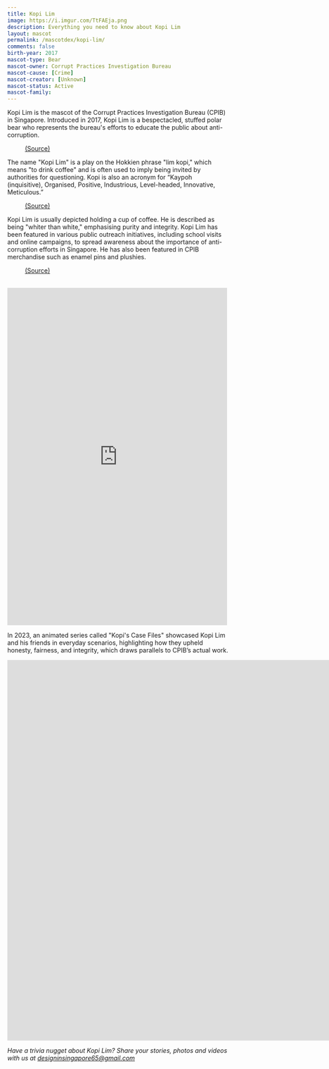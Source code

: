 ```yaml
---
title: Kopi Lim
image: https://i.imgur.com/TtFAEja.png
description: Everything you need to know about Kopi Lim
layout: mascot
permalink: /mascotdex/kopi-lim/
comments: false
birth-year: 2017
mascot-type: Bear
mascot-owner: Corrupt Practices Investigation Bureau
mascot-cause: [Crime]
mascot-creator: [Unknown]
mascot-status: Active
mascot-family: 
---
```


Kopi Lim is the mascot of the Corrupt Practices Investigation Bureau (CPIB) in Singapore. Introduced in 2017, Kopi Lim is a bespectacled, stuffed polar bear who represents the bureau's efforts to educate the public about anti-corruption. 

<figure>
<img src="https://i.imgur.com/sXJUIbi.png" alt="">
<figcaption><a href="https://www.facebook.com/photo/?fbid=851190778382434&set=a.338168953017955" target="_blank">(Source)</a></figcaption>
</figure>

The name "Kopi Lim" is a play on the Hokkien phrase "lim kopi," which means "to drink coffee" and is often used to imply being invited by authorities for questioning. Kopi is also an acronym for “Kaypoh (inquisitive), Organised, Positive, Industrious, Level-headed, Innovative, Meticulous.”

<figure>
<img src="https://i.imgur.com/8uOfiOV.png" alt="">
<figcaption><a href="https://www.facebook.com/cpibsg/posts/pfbid02GXHrXqZzfUk59tzWJjhQ9H38BLZnhYn2iEwPxtRxVGkCxevujMrohwzoUTufkrshl" target="_blank">(Source)</a></figcaption>
</figure>


Kopi Lim is usually depicted holding a cup of coffee. He is described as being "whiter than white," emphasising purity and integrity. Kopi Lim has been featured in various public outreach initiatives, including school visits and online campaigns, to spread awareness about the importance of anti-corruption efforts in Singapore. He has also been featured in CPIB merchandise such as enamel pins and plushies. 


<figure>
<img src="https://i.imgur.com/iVjl94U.jpg" alt="">
<figcaption><a href="https://www.facebook.com/cpibsg/posts/pfbid0SA7yFM62QDrgSs6q551Npju6rnA2s5F1wZ7itJJHPASGPvDxTLvzesnt6mCrfaU4l" target="_blank">(Source)</a></figcaption>
</figure>

<br>

<div class="fb-post-container">
<iframe src="https://www.facebook.com/plugins/post.php?href=https%3A%2F%2Fwww.facebook.com%2Fcpibsg%2Fposts%2Fpfbid0dbAzYmEQchNucTJXaxhZzUupQqgus2hmTusaHY7hdeaGt3RNdgGeCiuFeK44ibmbl&show_text=true&width=500" width="500" height="766" style="border:none;overflow:hidden" scrolling="no" frameborder="0" allowfullscreen="true" allow="autoplay; clipboard-write; encrypted-media; picture-in-picture; web-share"></iframe>
</div>

In 2023, an animated series called "Kopi's Case Files" showcased Kopi Lim and his friends in everyday scenarios, highlighting how they upheld honesty, fairness, and integrity, which draws parallels to CPIB’s actual work.

<div class="video-responsive"><iframe width="1536" height="864" src="https://www.youtube.com/embed/iQaMm-rl8z0?list=PL86LjTvMQMW-wKP1lKPmLR8_G-fwWDCCY" title="Kopi&#39;s Case Files: EP1 Case of the Race" frameborder="0" allow="accelerometer; autoplay; clipboard-write; encrypted-media; gyroscope; picture-in-picture; web-share" referrerpolicy="strict-origin-when-cross-origin" allowfullscreen></iframe> </div>


<i>Have a trivia nugget about Kopi Lim? Share your stories, photos and videos with us at designinsingapore65@gmail.com</i>
